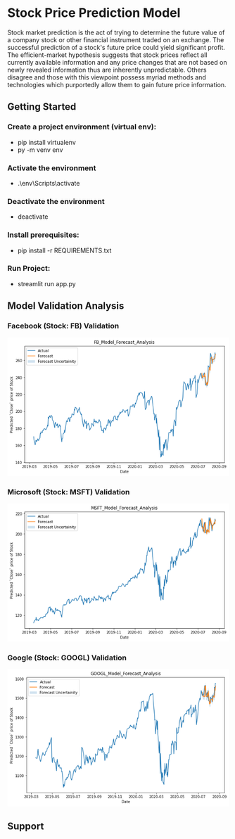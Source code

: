 # Stock Price Prediction Model
Stock market prediction is the act of trying to determine the future value of a company stock or other financial instrument traded on an exchange. The successful prediction of a stock's future price could yield significant profit. The efficient-market hypothesis suggests that stock prices reflect all currently available information and any price changes that are not based on newly revealed information thus are inherently unpredictable. Others disagree and those with this viewpoint possess myriad methods and technologies which purportedly allow them to gain future price information.

## Getting Started

### Create a project environment (virtual env):
- pip install virtualenv
- py -m venv env

### Activate the environment
- .\env\Scripts\activate

### Deactivate the environment
- deactivate 

### Install prerequisites:
- pip install -r REQUIREMENTS.txt

### Run Project:
- streamlit run app.py

## Model Validation Analysis
### Facebook (Stock: FB) Validation
![Alt text](imgs/img-1.png)
### Microsoft (Stock: MSFT) Validation
![Alt text](imgs/img-2.png)
### Google (Stock: GOOGL) Validation
![Alt text](imgs/img-3.png)

## Support